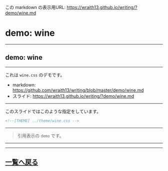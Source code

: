 <!--[NOWRITING]-->
この markdown の表示用URL: <https://wraith13.github.io/writing/?demo/wine.md>
<!--[/NOWRITING]-->
<!--[RENDERER] REMARK -->
<!--
class: center, middle
-->

# demo:  wine

---

<!--
layout: true
-->

## demo: wine

---

これは `wine.css` のデモです。

- markdown: <https://github.com/wraith13/writing/blob/master/demo/wine.md>
- スライド: <https://wraith13.github.io/writing/?demo/wine.md>

---

このスライドではこのような指定をしています。

```HTML
<!--[THEME] ../theme/wine.css -->
```

---

> 引用表示の `demo` です。

---

<!--
layout: true
-->

---

<!--
class: center, middle
-->

## [一覧へ戻る](../)
